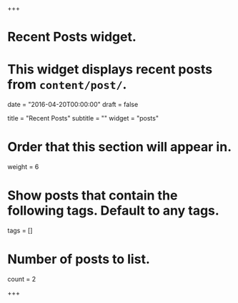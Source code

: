 +++
# Recent Posts widget.
# This widget displays recent posts from `content/post/`.

date = "2016-04-20T00:00:00"
draft = false

title = "Recent Posts"
subtitle = ""
widget = "posts"

# Order that this section will appear in.
weight = 6

# Show posts that contain the following tags. Default to any tags.
tags = []

# Number of posts to list.
count = 2

+++

